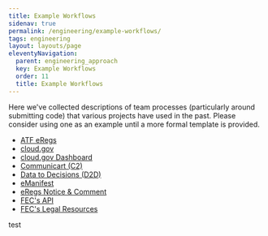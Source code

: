 ```yaml
---
title: Example Workflows
sidenav: true
permalink: /engineering/example-workflows/
tags: engineering
layout: layouts/page
eleventyNavigation: 
  parent: engineering_approach
  key: Example Workflows
  order: 11
  title: Example Workflows
---
```

Here we've collected descriptions of team processes (particularly around
submitting code) that various projects have used in the past. Please consider
using one as an example until a more formal template is provided.

* [ATF eRegs](https://github.com/18F/atf-eregs/blob/master/CONTRIBUTING.md)
* [cloud.gov](https://github.com/18F/cg-product/blob/master/DeliveryProcess.md)
* [cloud.gov Dashboard](https://github.com/18F/cg-dashboard/blob/master/CONTRIBUTING.md)
* [Communicart (C2)](https://github.com/18F/C2/blob/master/doc/team_practices.md)
* [Data to Decisions (D2D)](https://docs.google.com/document/d/1N9DBZj3zooA2nK00-7_WOSEr1DOsLx5aTtxaaSFBdoM/edit#)
* [eManifest](https://github.com/18F/e-manifest/blob/master/CONTRIBUTING.md#development-practices)
* [eRegs Notice &amp; Comment](https://github.com/eregs/notice-and-comment/blob/master/CONTRIBUTING.md)
* [FEC's API](https://github.com/18F/openFEC/blob/develop/CONTRIBUTING.md)
* [FEC's Legal Resources](https://github.com/18F/fec-eregs/blob/master/CONTRIBUTING.md)

test